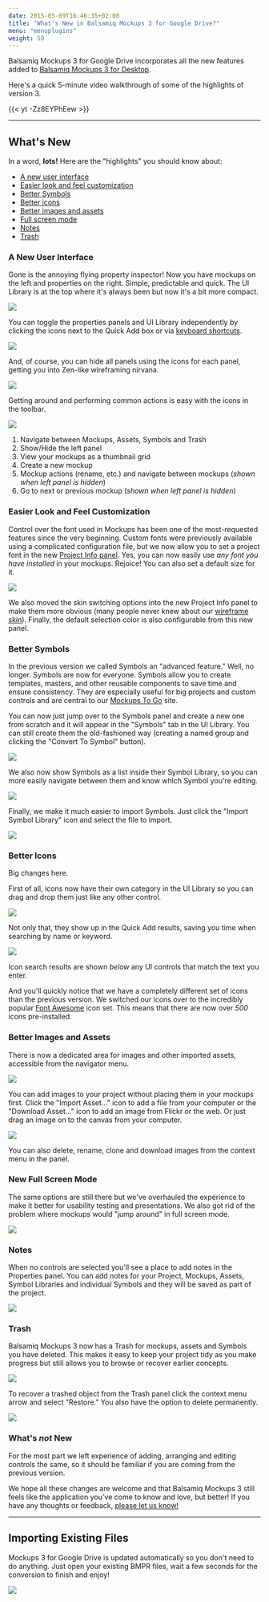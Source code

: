 ```yaml
---
date: 2015-05-09T16:46:35+02:00
title: "What's New in Balsamiq Mockups 3 for Google Drive?"
menu: "menuplugins"
weight: 50
---
```


Balsamiq Mockups 3 for Google Drive incorporates all the new features added to [Balsamiq Mockups 3 for Desktop](http://blogs.balsamiq.com/product/2015/03/10/b3/).

Here's a quick 5-minute video walkthrough of some of the highlights of version 3.

{{< yt -Zz8EYPhEew >}}

* * *

## What's New

In a word, **lots!** Here are the "highlights" you should know about:

*   [A new user interface](#ui)
*   [Easier look and feel customization](#project-settings)
*   [Better Symbols](#symbols)
*   [Better icons](#icons)
*   [Better images and assets](#assets)
*   [Full screen mode](#full-screen)
*   [Notes](#notes)
*   [Trash](#trash)

### A New User Interface

Gone is the annoying flying property inspector! Now you have mockups on the left and properties on the right. Simple, predictable and quick. The UI Library is at the top where it's always been but now it's a bit more compact.

![](https://media.balsamiq.com/img/support/docs/m4d/b3/panels.png)

You can toggle the properties panels and UI Library independently by clicking the icons next to the Quick Add box or via [keyboard shortcuts](https://docs.balsamiq.com/desktop/shortcuts/).

![](https://media.balsamiq.com/img/support/docs/m4d/b3/toolbar2.png)

And, of course, you can hide all panels using the icons for each panel, getting you into Zen-like wireframing nirvana.

![](https://media.balsamiq.com/img/support/docs/m4d/b3/nopanels.png)

Getting around and performing common actions is easy with the icons in the toolbar.

![](https://media.balsamiq.com/img/support/docs/m4d/b3/toolbar.png)

1.  Navigate between Mockups, Assets, Symbols and Trash
2.  Show/Hide the left panel
3.  View your mockups as a thumbnail grid
4.  Create a new mockup
5.  Mockup actions (rename, etc.) and navigate between mockups (_shown when left panel is hidden_)
6.  Go to next or previous mockup (_shown when left panel is hidden_)

### Easier Look and Feel Customization 

Control over the font used in Mockups has been one of the most-requested features since the very beginning. Custom fonts were previously available using a complicated configuration file, but we now allow you to set a project font in the new [Project Info panel](https://docs.balsamiq.com/desktop/projectinfo/). Yes, you can now easily use _any font you have installed_ in your mockups. Rejoice! You can also set a default size for it.

![ ](https://media.balsamiq.com/img/support/docs/m4d/b3/project-info.png)

We also moved the skin switching options into the new Project Info panel to make them more obvious (many people never knew about our [wireframe skin](/desktop/wireframeskin/)). Finally, the default selection color is also configurable from this new panel.

### Better Symbols 

In the previous version we called Symbols an "advanced feature." Well, no longer. Symbols are now for everyone. Symbols allow you to create templates, masters, and other reusable components to save time and ensure consistency. They are especially useful for big projects and custom controls and are central to our [Mockups To Go](https://mockupstogo.mybalsamiq.com) site.

You can now just jump over to the Symbols panel and create a new one from scratch and it will appear in the "Symbols" tab in the UI Library. You can still create them the old-fashioned way (creating a named group and clicking the "Convert To Symbol" button).

![](https://media.balsamiq.com/img/support/docs/m4d/b3/symbols1.png)

We also now show Symbols as a list inside their Symbol Library, so you can more easily navigate between them and know which Symbol you're editing.

![](https://media.balsamiq.com/img/support/docs/m4d/b3/symbols2.png)

Finally, we make it much easier to import Symbols. Just click the "Import Symbol Library" icon and select the file to import.

![](https://media.balsamiq.com/img/support/docs/m4d/b3/symbols3.png)

### Better Icons

Big changes here.

First of all, icons now have their own category in the UI Library so you can drag and drop them just like any other control.

![](https://media.balsamiq.com/img/support/docs/m4d/b3/icon-uilibrary.png)

Not only that, they show up in the Quick Add results, saving you time when searching by name or keyword.

![](https://media.balsamiq.com/img/support/docs/m4d/b3/icon-quickadd.png)

Icon search results are shown _below_ any UI controls that match the text you enter.

And you'll quickly notice that we have a completely different set of icons than the previous version. We switched our icons over to the incredibly popular [Font Awesome](http://fortawesome.github.io/Font-Awesome/) icon set. This means that there are now over _500_ icons pre-installed.

### Better Images and Assets

There is now a dedicated area for images and other imported assets, accessible from the navigator menu.

![](https://media.balsamiq.com/img/support/docs/m4d/b3/assets1.png)

You can add images to your project without placing them in your mockups first. Click the "Import Asset..." icon to add a file from your computer or the "Download Asset..." icon to add an image from Flickr or the web. Or just drag an image on to the canvas from your computer.

![](https://media.balsamiq.com/img/support/docs/m4d/b3/assets2.png)

You can also delete, rename, clone and download images from the context menu in the panel.

### New Full Screen Mode

The same options are still there but we've overhauled the experience to make it better for usability testing and presentations. We also got rid of the problem where mockups would "jump around" in full screen mode.

![](https://media.balsamiq.com/img/support/docs/m4d/b3/fullscreen.png)

### Notes

When no controls are selected you'll see a place to add notes in the Properties panel. You can add notes for your Project, Mockups, Assets, Symbol Libraries and individual Symbols and they will be saved as part of the project.

![](https://media.balsamiq.com/img/support/docs/m4d/b3/notes.png)

### Trash

Balsamiq Mockups 3 now has a Trash for mockups, assets and Symbols you have deleted. This makes it easy to keep your project tidy as you make progress but still allows you to browse or recover earlier concepts.

![](https://media.balsamiq.com/img/support/docs/m4d/b3/trash.png)

To recover a trashed object from the Trash panel click the context menu arrow and select "Restore." You also have the option to delete permanently.

![](https://media.balsamiq.com/img/support/docs/m4d/b3/trash2.png)

### What's _not_ New

For the most part we left experience of adding, arranging and editing controls the same, so it should be familiar if you are coming from the previous version.

We hope all these changes are welcome and that Balsamiq Mockups 3 still feels like the application you've come to know and love, but better! If you have any thoughts or feedback, [please let us know!](https://balsamiq.com/company/#contact)

* * *

## Importing Existing Files

Mockups 3 for Google Drive is updated automatically so you don't need to do anything. Just open your existing BMPR files, wait a few seconds for the conversion to finish and enjoy!

![](https://media.balsamiq.com/img/support/docs/gdrive/project-import.png)

